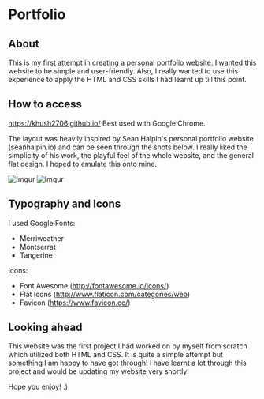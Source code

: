 # Portfolio

## About

This is my first attempt in creating a personal portfolio website.
I wanted this website to be simple and user-friendly. Also, I really wanted to use this experience to apply the HTML and CSS skills I had learnt up till this point.

## How to access

https://khush2706.github.io/
Best used with Google Chrome.

The layout was heavily inspired by Sean Halpin's personal portfolio website (seanhalpin.io) and can be seen through the shots below. I really liked the simplicity of his work, the playful feel of the whole website, and the general flat design. I hoped to emulate this onto mine.

![Imgur](http://i.imgur.com/HLRJLKn.png)
![Imgur](http://i.imgur.com/RP91zbq.png)

## Typography and Icons

I used Google Fonts:
- Merriweather
- Montserrat
- Tangerine

Icons:
- Font Awesome (http://fontawesome.io/icons/)
- Flat Icons (http://www.flaticon.com/categories/web)
- Favicon (https://www.favicon.cc/)

## Looking ahead

This website was the first project I had worked on by myself from scratch which utilized both HTML and CSS. It is quite a simple attempt but something I am happy to have got through! I have learnt a lot through this project and would be updating my website very shortly!

Hope you enjoy! :)
